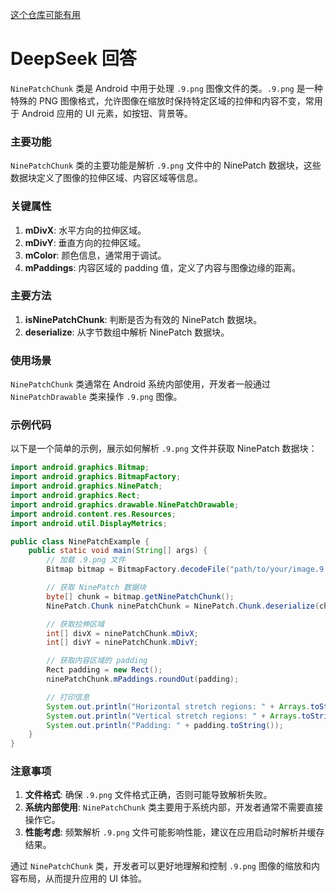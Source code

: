 [这个仓库可能有用](https://github.com/Anatolii/NinePatchChunk)


# DeepSeek 回答

`NinePatchChunk` 类是 Android 中用于处理 `.9.png` 图像文件的类。`.9.png` 是一种特殊的 PNG 图像格式，允许图像在缩放时保持特定区域的拉伸和内容不变，常用于 Android 应用的 UI 元素，如按钮、背景等。

### 主要功能
`NinePatchChunk` 类的主要功能是解析 `.9.png` 文件中的 NinePatch 数据块，这些数据块定义了图像的拉伸区域、内容区域等信息。

### 关键属性
1. **mDivX**: 水平方向的拉伸区域。
2. **mDivY**: 垂直方向的拉伸区域。
3. **mColor**: 颜色信息，通常用于调试。
4. **mPaddings**: 内容区域的 padding 值，定义了内容与图像边缘的距离。

### 主要方法
1. **isNinePatchChunk**: 判断是否为有效的 NinePatch 数据块。
2. **deserialize**: 从字节数组中解析 NinePatch 数据块。

### 使用场景
`NinePatchChunk` 类通常在 Android 系统内部使用，开发者一般通过 `NinePatchDrawable` 类来操作 `.9.png` 图像。

### 示例代码
以下是一个简单的示例，展示如何解析 `.9.png` 文件并获取 NinePatch 数据块：

```java
import android.graphics.Bitmap;
import android.graphics.BitmapFactory;
import android.graphics.NinePatch;
import android.graphics.Rect;
import android.graphics.drawable.NinePatchDrawable;
import android.content.res.Resources;
import android.util.DisplayMetrics;

public class NinePatchExample {
    public static void main(String[] args) {
        // 加载 .9.png 文件
        Bitmap bitmap = BitmapFactory.decodeFile("path/to/your/image.9.png");

        // 获取 NinePatch 数据块
        byte[] chunk = bitmap.getNinePatchChunk();
        NinePatch.Chunk ninePatchChunk = NinePatch.Chunk.deserialize(chunk);

        // 获取拉伸区域
        int[] divX = ninePatchChunk.mDivX;
        int[] divY = ninePatchChunk.mDivY;

        // 获取内容区域的 padding
        Rect padding = new Rect();
        ninePatchChunk.mPaddings.roundOut(padding);

        // 打印信息
        System.out.println("Horizontal stretch regions: " + Arrays.toString(divX));
        System.out.println("Vertical stretch regions: " + Arrays.toString(divY));
        System.out.println("Padding: " + padding.toString());
    }
}
```

### 注意事项
1. **文件格式**: 确保 `.9.png` 文件格式正确，否则可能导致解析失败。
2. **系统内部使用**: `NinePatchChunk` 类主要用于系统内部，开发者通常不需要直接操作它。
3. **性能考虑**: 频繁解析 `.9.png` 文件可能影响性能，建议在应用启动时解析并缓存结果。

通过 `NinePatchChunk` 类，开发者可以更好地理解和控制 `.9.png` 图像的缩放和内容布局，从而提升应用的 UI 体验。